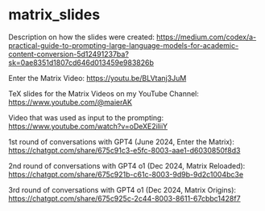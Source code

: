 # matrix_slides
Description on how the slides were created:
https://medium.com/codex/a-practical-guide-to-prompting-large-language-models-for-academic-content-conversion-5d12491237ba?sk=0ae8351d1807cd646d013459e983826b

Enter the Matrix Video:
https://youtu.be/BLVtanj3JuM

TeX slides for the Matrix Videos on my YouTube Channel: https://www.youtube.com/@maierAK

Video that was used as input to the prompting: https://www.youtube.com/watch?v=oDeXE2iliiY

1st round of conversations with GPT4 (June 2024, Enter the Matrix):
https://chatgpt.com/share/675c91c3-e5fc-8003-aae1-d6030850f8d3

2nd round of conversations with GPT4 o1 (Dec 2024, Matrix Reloaded):
https://chatgpt.com/share/675c921b-c61c-8003-9d9b-9d2c1004bc3e

3rd round of conversations with GPT4 o1 (Dec 2024, Matrix Origins):
https://chatgpt.com/share/675c925c-2c44-8003-8611-67cbbc1428f7


